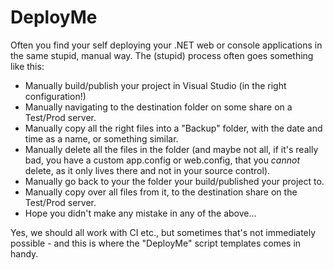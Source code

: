 # DeployMe
Often you find your self deploying your .NET web or console applications in the same stupid, manual way.
The (stupid) process often goes something like this:
- Manually build/publish your project in Visual Studio (in the right configuration!)
- Manually navigating to the destination folder on some share on a Test/Prod server.
- Manually copy all the right files into a "Backup" folder, with the date and time as a name, or something similar.
- Manually delete all the files in the folder (and maybe not all, if it's really bad, you have a custom app.config or web.config, that you *cannot* delete, as it only lives there and not in your source control).
- Manually go back to your the folder your build/published your project to.
- Manually copy over all files from it, to the destination share on the Test/Prod server.
- Hope you didn't make any mistake in any of the above...

Yes, we should all work with CI etc., but sometimes that's not immediately possible - and this is where the "DeployMe" script templates comes in handy.
